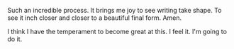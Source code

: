 Such an incredible process. It brings me joy to see writing take shape. To see it inch closer and closer to a beautiful final form. Amen.

I think I have the temperament to become great at this. I feel it. I'm going to do it.